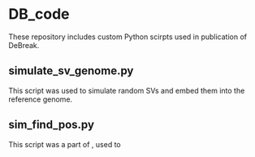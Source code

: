 # DB_code
These repository includes custom Python scirpts used in publication of DeBreak.


## simulate_sv_genome.py
This script was used to simulate random SVs and embed them into the reference genome.

## sim_find_pos.py
This script was a part of , used to 



